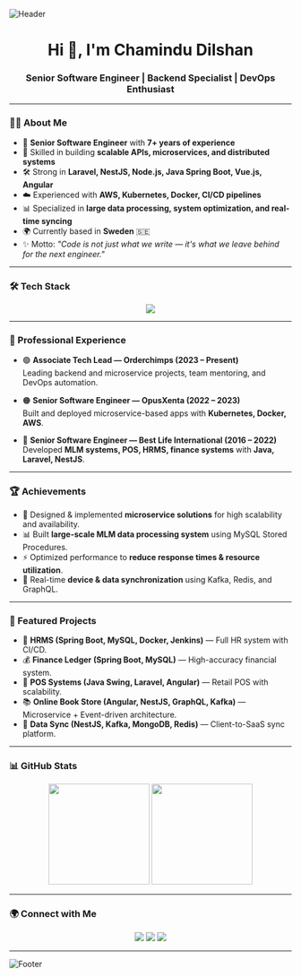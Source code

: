 ![Header](https://capsule-render.vercel.app/api?type=waving&color=0:164197,100:FFD6D6&height=200&section=header&text=Chamindu%20Dilshan&fontSize=40&fontColor=ffffff)

<h1 align="center">Hi 👋, I'm Chamindu Dilshan</h1>
<h3 align="center">Senior Software Engineer | Backend Specialist | DevOps Enthusiast</h3>

---

### 👨‍💻 About Me
- 💼 **Senior Software Engineer** with **7+ years of experience**
- 🚀 Skilled in building **scalable APIs, microservices, and distributed systems**
- 🛠 Strong in **Laravel, NestJS, Node.js, Java Spring Boot, Vue.js, Angular**
- ☁️ Experienced with **AWS, Kubernetes, Docker, CI/CD pipelines**
- 📊 Specialized in **large data processing, system optimization, and real-time syncing**
- 🌍 Currently based in **Sweden** 🇸🇪  
- ✨ Motto: *"Code is not just what we write — it's what we leave behind for the next engineer."*

---

### 🛠️ Tech Stack
<p align="center">
  <img src="https://skillicons.dev/icons?i=php,laravel,nodejs,nestjs,java,spring,mysql,mongodb,redis,graphql,docker,kubernetes,aws,git,vue,angular,react" />
</p>

---

### 📌 Professional Experience
- 🟢 **Associate Tech Lead — Orderchimps (2023 – Present)**  
  Leading backend and microservice projects, team mentoring, and DevOps automation.  

- 🟠 **Senior Software Engineer — OpusXenta (2022 – 2023)**  
  Built and deployed microservice-based apps with **Kubernetes, Docker, AWS**.  

- 🔵 **Senior Software Engineer — Best Life International (2016 – 2022)**  
  Developed **MLM systems, POS, HRMS, finance systems** with **Java, Laravel, NestJS**.  

---

### 🏆 Achievements
- 🚀 Designed & implemented **microservice solutions** for high scalability and availability.  
- 📊 Built **large-scale MLM data processing system** using MySQL Stored Procedures.  
- ⚡ Optimized performance to **reduce response times & resource utilization**.  
- 🔄 Real-time **device & data synchronization** using Kafka, Redis, and GraphQL.  

---

### 📂 Featured Projects
- 🏢 **HRMS (Spring Boot, MySQL, Docker, Jenkins)** — Full HR system with CI/CD.  
- 💰 **Finance Ledger (Spring Boot, MySQL)** — High-accuracy financial system.  
- 🛒 **POS Systems (Java Swing, Laravel, Angular)** — Retail POS with scalability.  
- 📚 **Online Book Store (Angular, NestJS, GraphQL, Kafka)** — Microservice + Event-driven architecture.  
- 🔗 **Data Sync (NestJS, Kafka, MongoDB, Redis)** — Client-to-SaaS sync platform.  

---

### 📊 GitHub Stats
<p align="center">
  <img height="180em" src="https://github-readme-stats.vercel.app/api?username=chaminduonline&show_icons=true&theme=tokyonight" />
  <img height="180em" src="https://github-readme-stats.vercel.app/api/top-langs/?username=chaminduonline&layout=compact&theme=tokyonight" />
</p>

---

### 🌍 Connect with Me
<p align="center">
  <a href="https://www.linkedin.com/in/jdc91/" target="_blank"><img src="https://skillicons.dev/icons?i=linkedin" /></a>
  <a href="mailto:chamindu.developer@gmail.com"><img src="https://skillicons.dev/icons?i=gmail" /></a>
  <a href="https://github.com/chaminduonline"><img src="https://skillicons.dev/icons?i=github" /></a>
</p>

---

![Footer](https://capsule-render.vercel.app/api?type=waving&color=0:FFD6D6,100:164197&height=150&section=footer)
